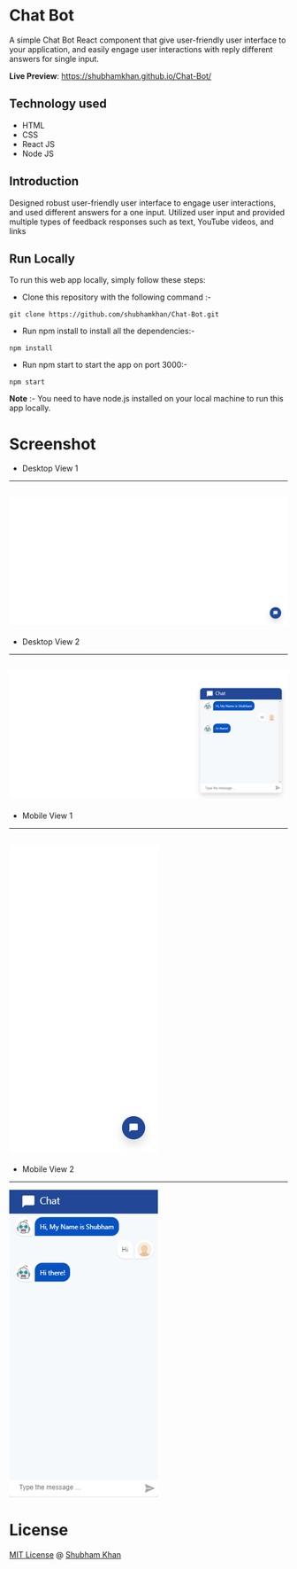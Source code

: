 # Chat Bot

A simple Chat Bot React component that give user-friendly user interface to your application, and easily engage user interactions with reply different answers for single input.

**Live Preview**: https://shubhamkhan.github.io/Chat-Bot/

## Technology used

* HTML
* CSS
* React JS
* Node JS

## Introduction

Designed robust user-friendly user interface to engage user interactions, and used different answers for a one input. Utilized user input and provided multiple types of feedback responses such as text, YouTube videos, and links

## Run Locally

To run this web app locally, simply follow these steps:

- Clone this repository with the following command :-

```
git clone https://github.com/shubhamkhan/Chat-Bot.git
```

- Run npm install to install all the dependencies:-

```
npm install
```

- Run npm start to start the app on port 3000:-

```
npm start
```

**Note** :- You need to have node.js installed on your local machine to run this app locally.

# Screenshot
* Desktop View 1
---
![Chat Bot](Laptop_Chat_Bot_Close.png)
---
* Desktop View 2
---
![Chat Bot](Laptop_Chat_Bot_Open.png)
---
* Mobile View 1
---
![Chat Bot](Mobile_Chat_Bot_Close.png)
---
* Mobile View 2
---
![Chat Bot](Mobile_Chat_Bot_Open.png)

# License

[MIT License](https://github.com/shubhamkhan/Chat-Bot/blob/master/LICENSE) @ [Shubham Khan](https://github.com/shubhamkhan/)
